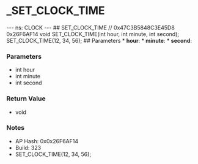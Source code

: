 # _SET_CLOCK_TIME

--- ns: CLOCK --- ## SET_CLOCK_TIME  // 0x47C3B5848C3E45D8 0x26F6AF14 void SET_CLOCK_TIME(int hour, int minute, int second);  SET_CLOCK_TIME(12, 34, 56);  ## Parameters * **hour**: * **minute**: * **second**:

### Parameters
* int hour
* int minute
* int second

### Return Value
* void

### Notes
* AP Hash: 0x0x26F6AF14
* Build: 323
* SET_CLOCK_TIME(12, 34, 56);

